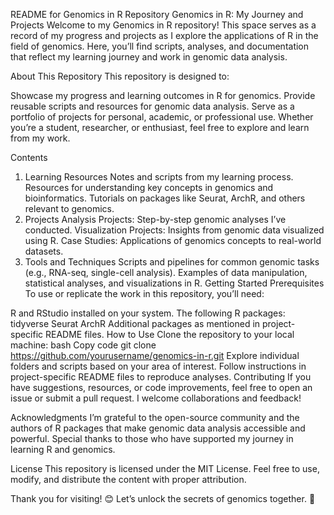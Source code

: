 README for Genomics in R Repository
Genomics in R: My Journey and Projects
Welcome to my Genomics in R repository! This space serves as a record of my progress and projects as I explore the applications of R in the field of genomics. Here, you’ll find scripts, analyses, and documentation that reflect my learning journey and work in genomic data analysis.

About This Repository
This repository is designed to:

Showcase my progress and learning outcomes in R for genomics.
Provide reusable scripts and resources for genomic data analysis.
Serve as a portfolio of projects for personal, academic, or professional use.
Whether you’re a student, researcher, or enthusiast, feel free to explore and learn from my work.

Contents
1. Learning Resources
Notes and scripts from my learning process.
Resources for understanding key concepts in genomics and bioinformatics.
Tutorials on packages like Seurat, ArchR, and others relevant to genomics.
2. Projects
Analysis Projects: Step-by-step genomic analyses I’ve conducted.
Visualization Projects: Insights from genomic data visualized using R.
Case Studies: Applications of genomics concepts to real-world datasets.
3. Tools and Techniques
Scripts and pipelines for common genomic tasks (e.g., RNA-seq, single-cell analysis).
Examples of data manipulation, statistical analyses, and visualizations in R.
Getting Started
Prerequisites
To use or replicate the work in this repository, you’ll need:

R and RStudio installed on your system.
The following R packages:
tidyverse
Seurat
ArchR
Additional packages as mentioned in project-specific README files.
How to Use
Clone the repository to your local machine:
bash
Copy code
git clone https://github.com/yourusername/genomics-in-r.git
Explore individual folders and scripts based on your area of interest.
Follow instructions in project-specific README files to reproduce analyses.
Contributing
If you have suggestions, resources, or code improvements, feel free to open an issue or submit a pull request. I welcome collaborations and feedback!

Acknowledgments
I’m grateful to the open-source community and the authors of R packages that make genomic data analysis accessible and powerful. Special thanks to those who have supported my journey in learning R and genomics.

License
This repository is licensed under the MIT License. Feel free to use, modify, and distribute the content with proper attribution.

Thank you for visiting! 😊
Let’s unlock the secrets of genomics together. 🌱
